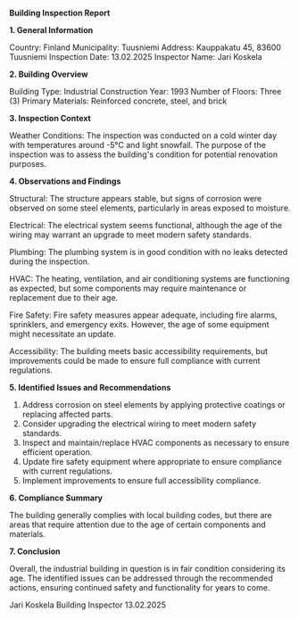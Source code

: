  **Building Inspection Report**

**1. General Information**

Country: Finland
Municipality: Tuusniemi
Address: Kauppakatu 45, 83600 Tuusniemi
Inspection Date: 13.02.2025
Inspector Name: Jari Koskela

**2. Building Overview**

Building Type: Industrial
Construction Year: 1993
Number of Floors: Three (3)
Primary Materials: Reinforced concrete, steel, and brick

**3. Inspection Context**

Weather Conditions: The inspection was conducted on a cold winter day with temperatures around -5°C and light snowfall. The purpose of the inspection was to assess the building's condition for potential renovation purposes.

**4. Observations and Findings**

Structural: The structure appears stable, but signs of corrosion were observed on some steel elements, particularly in areas exposed to moisture.

Electrical: The electrical system seems functional, although the age of the wiring may warrant an upgrade to meet modern safety standards.

Plumbing: The plumbing system is in good condition with no leaks detected during the inspection.

HVAC: The heating, ventilation, and air conditioning systems are functioning as expected, but some components may require maintenance or replacement due to their age.

Fire Safety: Fire safety measures appear adequate, including fire alarms, sprinklers, and emergency exits. However, the age of some equipment might necessitate an update.

Accessibility: The building meets basic accessibility requirements, but improvements could be made to ensure full compliance with current regulations.

**5. Identified Issues and Recommendations**

1. Address corrosion on steel elements by applying protective coatings or replacing affected parts.
2. Consider upgrading the electrical wiring to meet modern safety standards.
3. Inspect and maintain/replace HVAC components as necessary to ensure efficient operation.
4. Update fire safety equipment where appropriate to ensure compliance with current regulations.
5. Implement improvements to ensure full accessibility compliance.

**6. Compliance Summary**

The building generally complies with local building codes, but there are areas that require attention due to the age of certain components and materials.

**7. Conclusion**

Overall, the industrial building in question is in fair condition considering its age. The identified issues can be addressed through the recommended actions, ensuring continued safety and functionality for years to come.

Jari Koskela
Building Inspector
13.02.2025